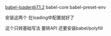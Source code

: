 babel-loader@7.1.2 babel-core babel-preset-env

安装这两个   在loading中配置就好了

 这个只转基础写法    要转API 还要安装babel/polyfill